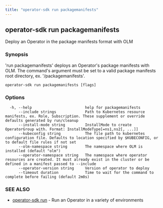 ```yaml
---
title: "operator-sdk run packagemanifests"
---
```

## operator-sdk run packagemanifests

Deploy an Operator in the package manifests format with OLM

### Synopsis

'run packagemanifests' deploys an Operator's package manifests with OLM. The command's argument
must be set to a valid package manifests root directory, ex. '<project-root>/packagemanifests'.

```
operator-sdk run packagemanifests [flags]
```

### Options

```
  -h, --help                        help for packagemanifests
      --include strings             Path to Kubernetes resource manifests, ex. Role, Subscription. These supplement or override defaults generated by run/cleanup
      --install-mode string         InstallMode to create OperatorGroup with. Format: InstallModeType[=ns1,ns2[, ...]]
      --kubeconfig string           The file path to kubernetes configuration file. Defaults to location specified by $KUBECONFIG, or to default file rules if not set
      --olm-namespace string        The namespace where OLM is installed (default "olm")
      --operator-namespace string   The namespace where operator resources are created. It must already exist in the cluster or be defined in a manifest passed to --include
      --operator-version string     Version of operator to deploy
      --timeout duration            Time to wait for the command to complete before failing (default 2m0s)
```

### SEE ALSO

* [operator-sdk run](../operator-sdk_run)	 - Run an Operator in a variety of environments

